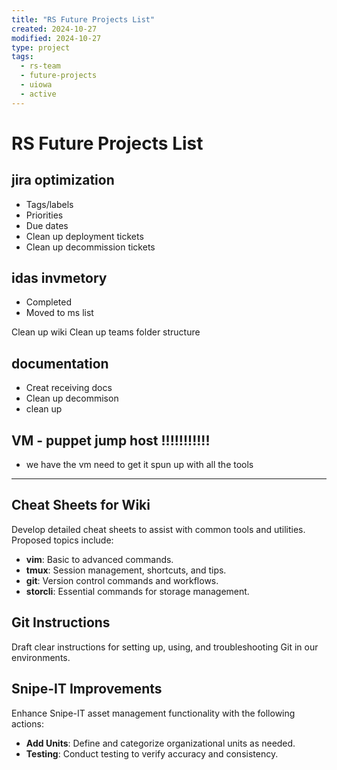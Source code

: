 ```yaml
---
title: "RS Future Projects List"
created: 2024-10-27
modified: 2024-10-27
type: project
tags:
  - rs-team
  - future-projects
  - uiowa
  - active
---
```


# RS Future Projects List

## jira optimization
- Tags/labels
- Priorities
- Due dates 
- Clean up deployment tickets
- Clean up decommission tickets

## idas invmetory
-  Completed 
-  Moved to ms list

Clean up wiki
Clean up teams folder structure

## documentation
- Creat receiving docs
- Clean up decommison
- clean up 

## VM - puppet jump host !!!!!!!!!!!
- we have the vm need to get it spun up with all the tools

---

## Cheat Sheets for Wiki

Develop detailed cheat sheets to assist with common tools and utilities. Proposed topics include:
- **vim**: Basic to advanced commands.
- **tmux**: Session management, shortcuts, and tips.
- **git**: Version control commands and workflows.
- **storcli**: Essential commands for storage management.

## Git Instructions

Draft clear instructions for setting up, using, and troubleshooting Git in our environments.

## Snipe-IT Improvements

Enhance Snipe-IT asset management functionality with the following actions:
- **Add Units**: Define and categorize organizational units as needed.
- **Testing**: Conduct testing to verify accuracy and consistency.
